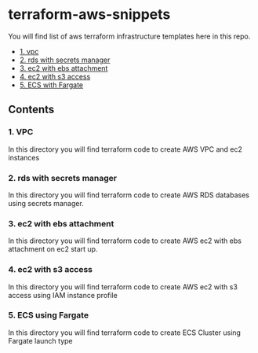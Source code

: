 # terraform-aws-snippets

You will find list of aws terraform infrastructure templates here in this repo.

- [1. vpc](./1.%20aws_tf_vpc_basics/)
- [2. rds with secrets manager](./2.%20aws_tf_rds_secrets_manager/)
- [3. ec2 with ebs attachment](./3.%20aws_tf_ec2_ebs_userdata/)
- [4. ec2 with s3 access](./4.%20aws_tf_ec2_s3/)
- [5. ECS with Fargate](./5.%20aws_tf_ecs_fargate/)

## Contents

### 1. VPC

In this directory you will find terraform code to create AWS VPC and ec2 instances

### 2. rds with secrets manager

In this directory you will find terraform code to create AWS RDS databases using secrets manager.

### 3. ec2 with ebs attachment

In this directory you will find terraform code to create AWS ec2 with ebs attachment on ec2 start up.

### 4. ec2 with s3 access

In this directory you will find terraform code to create AWS ec2 with s3 access using IAM instance profile

### 5. ECS using Fargate

In this directory you will find terraform code to create ECS Cluster using Fargate launch type

